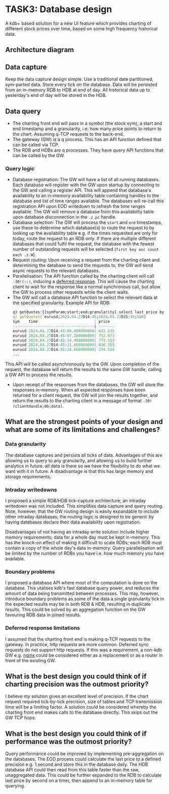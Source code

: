 # TASK3: Database design


A kdb+ based solution for a new UI feature which provides charting of different stock prices over time, based on some high frequency historical data.


## Architecture diagram
<diagram>


## Data capture
Keep the data capture design simple. Use a traditional date partitioned, sym-parted data. Store every tick on the database. Data will be persisted from an in-memory RDB to HDB at end of day. All historical data up to yesterday's end of day will be stored in the HDB.


## Data query
- The charting front end will pass in a symbol (the stock sym), a start and end timestamp and a granularity, i.e. how many price points to return to the chart. Assuming q-TCP requests to the back-end.
- The gateway (GW) is a q process. This has an API function defined that can be called via TCP.
- The RDB and HDBs are q processes. They have query API functions that can be called by the GW.

### Query logic
- Database registration: The GW will have a list of all running databases. Each database will register with the GW upon startup by connecting to the GW and calling a register API. This will append that database's availability to an in-memory availability table containing handles to the database and list of time ranges available. The databases will re-call this registration API upon EOD writedown to refresh the time ranges available. The GW will remove a database from this availability table upon database disconnection in the `.z.pc` handle.
- Database selection: The GW will process the `start` and `end` timestamps, use these to determine which database(s) to route the request to by looking up the availability table e.g. if the times requested are only for today, route the request to an RDB only. If there are multiple different databases that could fulfil the request, the database with the fewest number of outstanding requests will be selected (`first key asc count each .z.W`).
- Request routing: Upon receiving a request from the charting client and determining the database to send the requests to, the GW will send async requests to the relevant databases.
- Parallelisation: The API function called by the charting client will call `-30!(::)`, inducing a [deferred response](https://code.kx.com/q/kb/deferred-response/). This will cause the charting client to wait for the response like a normal synchronous call, but allow the GW to process other requests while the client waits.
- The GW will call a database API function to select the relevant data at the specified granularity. Example API for RDB:
   ```q
   q) getQuotes:{[symParam;start;end;granularity] select last price by sym:symParam, `timestamp$((end-start)%granularity) xbar time from quote where sym=symParam, time within (start;end)}
   q) getQuotes[`eurusd;2024.04.27D14:45;2024.04.27D15:45;500]
   sym    time                         | price 
   ------------------------------------| -------
   eurusd 2024.04.27D14:45:00.000000000| 642.535
   eurusd 2024.04.27D14:45:07.200000000| 752.073
   eurusd 2024.04.27D14:45:14.400000000| 773.553
   eurusd 2024.04.27D14:45:21.600000000| 836.555
   eurusd 2024.04.27D14:45:28.800000000| 274.519
   ...
   ``` 
 This API will be called asynchronously by the GW. Upon completion of the request, the database will return the results to the same GW handle, calling a GW API to process the results. 
- Upon receipt of the responses from the databases, the GW will store the responses in-memory. When all expected responses have been returned for a client request, the GW will join the results together, and return the results to the charting client in a message of format `-30!(clientHandle;0b;data)`.


## What are the strongest points of your design and what are some of its limitations and challenges?

### Data granularity
The database captures and persists all ticks of data. Advantages of this are allowing us to query to any granularity, and allowing us to build further analytics in future. all data is there so we have the flexibility to do what we want with it in future. A disadvantage is that this has large memory and storage requirements.


### Intraday writedowns
I proposed a simple RDB/HDB tick-capture architecture; an intraday writedown was not included. This simplifies data capture and query routing. Note, however, that the GW routing design is easily expandable to include other intraday databases; the routing logic is designed to be generic by having databases declare their data availability upon registration.


Disadvantages of not having an intraday write solution include higher memory requirements; data for a whole day must be kept in-memory. This has the knock-on effect of making it difficult to scale RDBs; each RDB must contain a copy of the whole day's data in-memory. Query parallelisation will be limited by the number of RDBs you have i.e. how much memory you have available.

### Boundary problems
I proposed a database API where most of the computation is done on the database. This utalises kdb's fast database query power, and reduces the amount of data being transmitted between processes. This may, however, introduce boundary problems as some of the data a single granularity tick in the expected results may be in both RDB & HDB, resulting in duplicate results. This could be solved by an aggregation function on the GW favouring RDB data in joined results.

### Deferred response limitations
I assumed that the charting front end is making q-TCP requests to the gateway. In practice, http requests are more common. Deferred sync requests do not support http requests. If this was a requirement, a non-kdb GW e.g. [nginx](https://www.nginx.com/) could be considered either as a replacement or as a router in front of the existing GW.


## What is the best design you could think of if charting precision was the outmost priority?
I believe my solution gives an excellent level of precision. If the chart request required tick-by-tick precision, size of tables and TCP transmission time will be a limiting factor. A solution could be considered whereby the charting front end makes calls to the database directly. This skips out the GW TCP hops.


## What is the best design you could think of if performance was the outmost priority?
Query performance could be improved by implementing pre-aggregation on the databases. The EOD process could calculate the last price to a defined precision e.g. 1 second and store this in the database daily. The HDB database API could then read from this table faster than the raw, unaggregated data. This could be further expanded to the RDB to calculate last price by second on a timer, then append to an in-memory table for querying.

